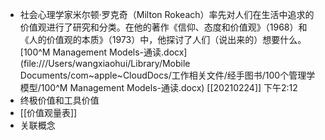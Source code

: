 - 社会心理学家米尔顿·罗克奇（Milton Rokeach）率先对人们在生活中追求的价值观进行了研究和分类。在他的著作《信仰、态度和价值观》（1968）和《人的价值观的本质》（1973）中，他探讨了人们（说出来的）想要什么。
[100^M Management Models-通读.docx](file:///Users/wangxiaohui/Library/Mobile Documents/com~apple~CloudDocs/工作相关文件/经手图书/100个管理学模型/100^M Management Models-通读.docx)
[[20210224]] 下午2:12
- 终极价值和工具价值
- [[价值观量表]]
- 关联概念
